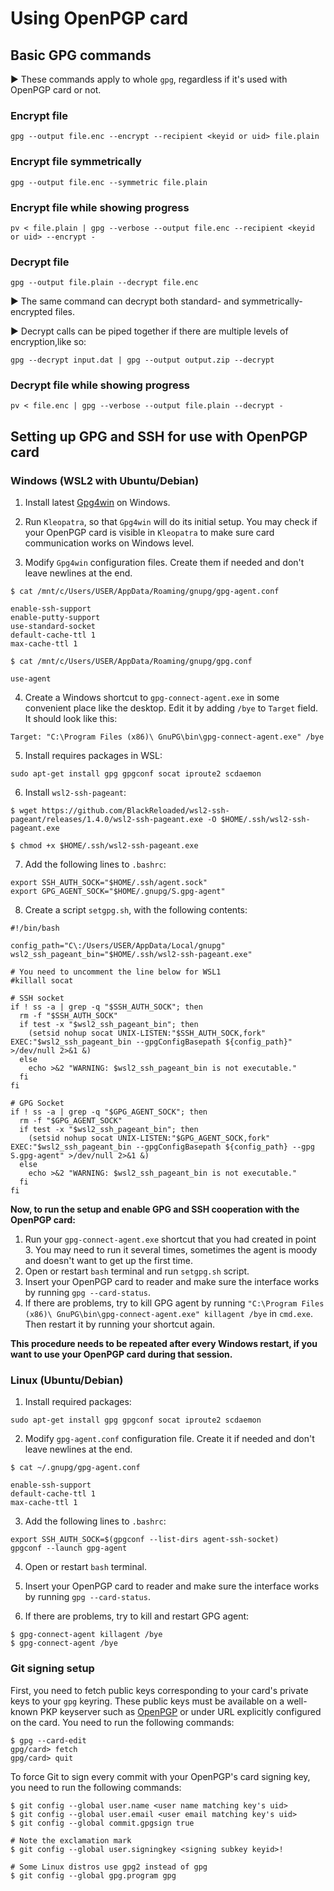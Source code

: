 # Using OpenPGP card

## Basic GPG commands

:arrow_forward: These commands apply to whole `gpg`, regardless if it's used with OpenPGP card or not.

### Encrypt file

```
gpg --output file.enc --encrypt --recipient <keyid or uid> file.plain
```

### Encrypt file symmetrically

```
gpg --output file.enc --symmetric file.plain
```

### Encrypt file while showing progress

```
pv < file.plain | gpg --verbose --output file.enc --recipient <keyid or uid> --encrypt -
```

### Decrypt file

```
gpg --output file.plain --decrypt file.enc
```

:arrow_forward: The same command can decrypt both standard- and symmetrically-encrypted files.

:arrow_forward: Decrypt calls can be piped together if there are multiple levels of encryption,like so:

```
gpg --decrypt input.dat | gpg --output output.zip --decrypt
```

### Decrypt file while showing progress

```
pv < file.enc | gpg --verbose --output file.plain --decrypt -
```

## Setting up GPG and SSH for use with OpenPGP card

### Windows (WSL2 with Ubuntu/Debian)

1. Install latest [Gpg4win](https://gpg4win.org) on Windows.

2. Run `Kleopatra`, so that `Gpg4win` will do its initial setup. You may check if your OpenPGP card is visible in `Kleopatra` to make sure card communication works on Windows level.

3. Modify `Gpg4win` configuration files. Create them if needed and don't leave newlines at the end.

```
$ cat /mnt/c/Users/USER/AppData/Roaming/gnupg/gpg-agent.conf

enable-ssh-support
enable-putty-support
use-standard-socket
default-cache-ttl 1
max-cache-ttl 1
```

```
$ cat /mnt/c/Users/USER/AppData/Roaming/gnupg/gpg.conf

use-agent
```

4. Create a Windows shortcut to `gpg-connect-agent.exe` in some convenient place like the desktop. Edit it by adding `/bye` to `Target` field. It should look like this:

```
Target: "C:\Program Files (x86)\ GnuPG\bin\gpg-connect-agent.exe" /bye
```

5. Install requires packages in WSL:

```
sudo apt-get install gpg gpgconf socat iproute2 scdaemon
```

6. Install `wsl2-ssh-pageant`:

```
$ wget https://github.com/BlackReloaded/wsl2-ssh-pageant/releases/1.4.0/wsl2-ssh-pageant.exe -O $HOME/.ssh/wsl2-ssh-pageant.exe

$ chmod +x $HOME/.ssh/wsl2-ssh-pageant.exe
```

7. Add the following lines to `.bashrc`:

```
export SSH_AUTH_SOCK="$HOME/.ssh/agent.sock"
export GPG_AGENT_SOCK="$HOME/.gnupg/S.gpg-agent"
```

8. Create a script `setgpg.sh`, with the following contents:

```
#!/bin/bash

config_path="C\:/Users/USER/AppData/Local/gnupg"
wsl2_ssh_pageant_bin="$HOME/.ssh/wsl2-ssh-pageant.exe"

# You need to uncomment the line below for WSL1
#killall socat

# SSH socket
if ! ss -a | grep -q "$SSH_AUTH_SOCK"; then
  rm -f "$SSH_AUTH_SOCK"
  if test -x "$wsl2_ssh_pageant_bin"; then
    (setsid nohup socat UNIX-LISTEN:"$SSH_AUTH_SOCK,fork" EXEC:"$wsl2_ssh_pageant_bin --gpgConfigBasepath ${config_path}" >/dev/null 2>&1 &)
  else
    echo >&2 "WARNING: $wsl2_ssh_pageant_bin is not executable."
  fi
fi

# GPG Socket
if ! ss -a | grep -q "$GPG_AGENT_SOCK"; then
  rm -f "$GPG_AGENT_SOCK"
  if test -x "$wsl2_ssh_pageant_bin"; then
    (setsid nohup socat UNIX-LISTEN:"$GPG_AGENT_SOCK,fork" EXEC:"$wsl2_ssh_pageant_bin --gpgConfigBasepath ${config_path} --gpg S.gpg-agent" >/dev/null 2>&1 &)
  else
    echo >&2 "WARNING: $wsl2_ssh_pageant_bin is not executable."
  fi
fi
```

**Now, to run the setup and enable GPG and SSH cooperation with the OpenPGP card:**

1. Run your `gpg-connect-agent.exe` shortcut that you had created in point 3. You may need to run it several times, sometimes the agent is moody and doesn't want to get up the first time.
2. Open or restart `bash` terminal and run `setgpg.sh` script.
3. Insert your OpenPGP card to reader and make sure the interface works by running `gpg --card-status`.
4. If there are problems, try to kill GPG agent by running `"C:\Program Files (x86)\ GnuPG\bin\gpg-connect-agent.exe" killagent /bye` in `cmd.exe`. Then restart it by running your shortcut again.

**This procedure needs to be repeated after every Windows restart, if you want to use your OpenPGP card during that session.**

### Linux (Ubuntu/Debian)

1. Install required packages:

```
sudo apt-get install gpg gpgconf socat iproute2 scdaemon
```

2. Modify `gpg-agent.conf` configuration file. Create it if needed and don't leave newlines at the end.

```
$ cat ~/.gnupg/gpg-agent.conf

enable-ssh-support
default-cache-ttl 1
max-cache-ttl 1
```

3. Add the following lines to `.bashrc`:

```
export SSH_AUTH_SOCK=$(gpgconf --list-dirs agent-ssh-socket)
gpgconf --launch gpg-agent
```

4. Open or restart `bash` terminal.

5. Insert your OpenPGP card to reader and make sure the interface works by running `gpg --card-status`.

6. If there are problems, try to kill and restart GPG agent:

```
$ gpg-connect-agent killagent /bye
$ gpg-connect-agent /bye
```

### Git signing setup

First, you need to fetch public keys corresponding to your card's private keys to your `gpg` keyring. These public keys must be available on a well-known PKP keyserver such as [OpenPGP](https://keys.openpgp.org) or under URL explicitly configured on the card. You need to run the following commands:

```
$ gpg --card-edit
gpg/card> fetch
gpg/card> quit
```

To force Git to sign every commit with your OpenPGP's card signing key, you need to run the following commands:

```
$ git config --global user.name <user name matching key's uid>
$ git config --global user.email <user email matching key's uid>
$ git config --global commit.gpgsign true

# Note the exclamation mark
$ git config --global user.signingkey <signing subkey keyid>!

# Some Linux distros use gpg2 instead of gpg
$ git config --global gpg.program gpg
```
